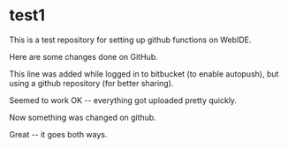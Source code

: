 # test1
This is a test repository for setting up github functions on WebIDE.

Here are some changes done on GitHub.

This line was added while logged in to bitbucket (to enable autopush), but using a github repository (for better sharing).

Seemed to work OK -- everything got uploaded pretty quickly.

Now something was changed on github.

Great -- it goes both ways.